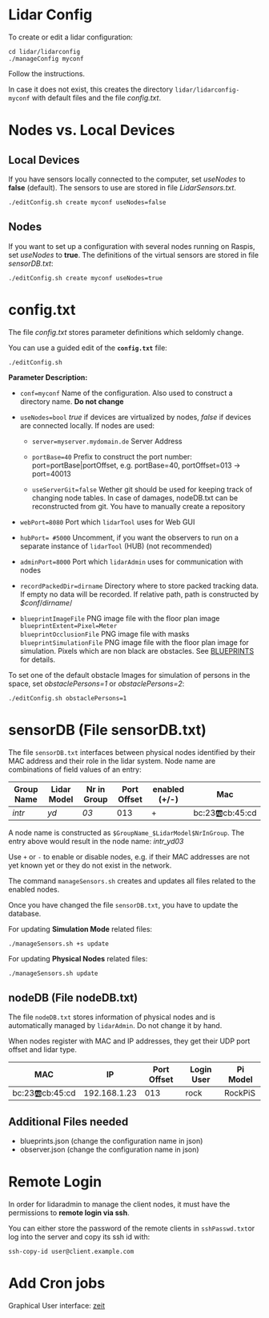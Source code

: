 # Lidar Config

To create or edit a lidar configuration:

```console
cd lidar/lidarconfig
./manageConfig myconf
```

Follow the instructions.

In case it does not exist, this creates the directory `lidar/lidarconfig-myconf` with default files and the file *config.txt*.

# Nodes vs. Local Devices

## Local Devices

If you have sensors locally connected to the computer, set *useNodes* to **false** (default). The sensors to use are stored in file *LidarSensors.txt*.

```console
./editConfig.sh create myconf useNodes=false
```

## Nodes

If you want to set up a configuration with several nodes running on Raspis, set *useNodes* to **true**. The definitions of the virtual sensors are stored in file *sensorDB.txt*:

```console
./editConfig.sh create myconf useNodes=true
```

# config.txt

The file *config.txt* stores parameter definitions which seldomly change. 

You can use a guided edit of the **`config.txt`** file:

```console
./editConfig.sh 
```

**Parameter Description:**

* `conf=myconf` Name of the configuration. Also used to construct a directory name.
  **Do not change**

* `useNodes=bool`  *true* if devices are virtualized by nodes, *false* if devices are connected locally. If nodes are used:
  
  - `server=myserver.mydomain.de` Server Address
  
  - `portBase=40` Prefix to construct the port number: port=portBase|portOffset, e.g. portBase=40, portOffset=013 -> port=40013
  
  - `useServerGit=false` Wether git should be used for keeping track of changing node tables. In case of damages, nodeDB.txt can be reconstructed from git. You have to manually create a repository

* `webPort=8080` Port which `lidarTool` uses for Web GUI

* `hubPort= #5000` Uncomment, if you want the observers to run on a separate instance of `lidarTool` (HUB) (not recommended)

* `adminPort=8000` Port which `lidarAdmin` uses for communication with nodes

* `recordPackedDir=dirname` Directory where to store packed tracking data. If empty no data will be recorded. If relative path, path is constructed by *$conf*/*dirname*/

* `blueprintImageFile` PNG image file with the floor plan image
  `blueprintExtent=Pixel=Meter`   
  `blueprintOcclusionFile` PNG image file with masks
  `blueprintSimulationFile` PNG image file with the floor plan image for simulation. Pixels which are non black are obstacles.
  See [BLUEPRINTS](BLUEPRINTS.md) for details.

To set one of the default obstacle Images for simulation of persons in the space, set *obstaclePersons=1* or *obstaclePersons=2*:

```console
./editConfig.sh obstaclePersons=1
```

# sensorDB (File sensorDB.txt)

The file `sensorDB.txt` interfaces between physical nodes identified by their MAC address and their role in the lidar system. Node name are combinations of field values of an entry:

| Group Name | Lidar Model | Nr in Group | Port Offset | enabled (+/-) | Mac               |
| ---------- | ----------- | ----------- | ----------- | ------------- | ----------------- |
| *intr*     | *yd*        | *03*        | 013         | +             | bc:23:ab:cb:45:cd |

A node name is constructed as `$GroupName_$LidarModel$NrInGroup`. The entry above would result in the node name: *intr_yd03*

Use `+` or `-` to enable or disable nodes, e.g. if their MAC addresses are not yet known yet or they do not exist in the network.

The command `manageSensors.sh` creates and updates all files related to the enabled nodes.

Once you have changed the file `sensorDB.txt`, you have to update the database.

For updating **Simulation Mode** related files:

```
./manageSensors.sh +s update
```

For updating **Physical Nodes** related files:

```
./manageSensors.sh update
```

## nodeDB (File nodeDB.txt)

The file `nodeDB.txt` stores information of physical nodes and is automatically managed by `lidarAdmin`. Do not change it by hand.

When nodes register with MAC and IP addresses, they get their UDP port offset and lidar type.

| MAC               | IP           | Port Offset | Login User | Pi Model |
| ----------------- | ------------ | ----------- | ---------- | -------- |
| bc:23:ab:cb:45:cd | 192.168.1.23 | 013         | rock       | RockPiS  |

## Additional Files needed

- blueprints.json (change the configuration name in json)
- observer.json (change the configuration name in json)

# Remote Login

In order for lidaradmin to manage the client nodes, it must have the permissions to **remote login via ssh**.

You can either store the password of the remote clients in `sshPasswd.txt`or log into the server and copy its ssh id with:

```console
ssh-copy-id user@client.example.com
```

# Add Cron jobs

Graphical User interface: [zeit](https://www.tecmint.com/zeit-gui-tool-to-cron-jobs-in-linux/)
